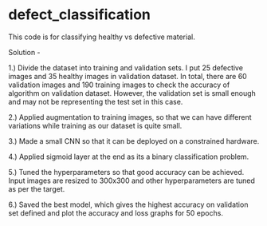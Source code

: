 # defect_classification
This code is for classifying healthy vs defective material.


Solution -

1.) Divide the dataset into training and validation sets. I put 25 defective images and 35 healthy images in validation dataset. In total, there are 60 validation images and 190 training images to check the accuracy of algorithm on validation dataset. However, the validation set is small enough and may not be representing the test set in this case.

2.) Applied augmentation to training images, so that we can have different variations while training as our dataset is quite small.

3.) Made a small CNN so that it can be deployed on a constrained hardware.

4.) Applied sigmoid layer at the end as its a binary classification problem.

5.) Tuned the hyperparameters so that good accuracy can be achieved. Input images are resized to 300x300 and other hyperparameters are tuned as per the target.

6.) Saved the best model, which gives the highest accuracy on validation set defined and plot the accuracy and loss graphs for 50 epochs.
